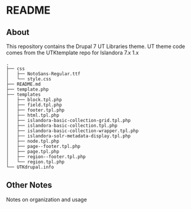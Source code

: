# README


## About

This repository contains the Drupal 7 UT Libraries theme. UT theme code comes from the UTKtemplate repo for Islandora 7.x 1.x

```terminal
.
├── css
│   ├── NotoSans-Regular.ttf
│   └── style.css
├── README.md
├── template.php
├── templates
│   ├── block.tpl.php
│   ├── field.tpl.php
│   ├── footer.tpl.php
│   ├── html.tpl.php
│   ├── islandora-basic-collection-grid.tpl.php
│   ├── islandora-basic-collection.tpl.php
│   ├── islandora-basic-collection-wrapper.tpl.php
│   ├── islandora-solr-metadata-display.tpl.php
│   ├── node.tpl.php
│   ├── page--footer.tpl.php
│   ├── page.tpl.php
│   ├── region--footer.tpl.php
│   └── region.tpl.php
└── UTKdrupal.info
```

## Other Notes

Notes on organization and usage
